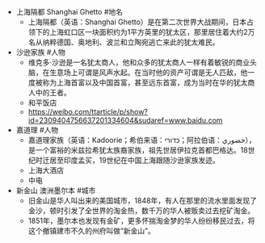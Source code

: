 - 上海隔都 Shanghai Ghetto  #地名
	- 上海隔都（英语：Shanghai Ghetto）是在第二次世界大战期间，日本占领下的上海虹口区一块面积约为1平方英里的犹太区，那里居住着大约2万名从纳粹德国、奥地利、波兰和立陶宛逃亡来此的犹太难民。
- 沙逊家族 #人物
	- 维克多·沙逊是一名犹太商人，他和众多的犹太商人一样有着敏锐的商业头脑，在生意场上可谓是风声水起。在当时他的资产可谓是无人匹敌，他一度被称为上海首富以及中国首富，甚至远东首富，成为当时在华的犹太商人中的王者。
	- 和平饭店
	- https://weibo.com/ttarticle/p/show?id=2309404756637201334604&sudaref=www.baidu.com
- 嘉道理 #人物
	- 嘉道理家族（英语：Kadoorie；希伯来语：כדורי‎；阿拉伯语：خضوري‎），是一个富裕的米兹拉希犹太族裔家族，祖先世居伊拉克首都巴格达。18世纪时迁居至印度孟买，19世纪在中国上海跟随沙逊家族发迹。
	- 上海大酒店
	- 中电
- 新金山 澳洲墨尔本 #城市
	- 旧金山是华人叫出来的美国城市，1848年，有人在那里的流水里面发现了金沙，顿时引发了全世界的淘金热，数千万的华人被贩卖过去挖矿淘金。
	- 1851年，墨尔本也发现有金矿，更多怀揣淘金梦的华人纷纷移民过去，将这个撤镇建市不久的州府叫做“新金山”。